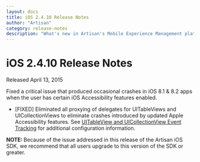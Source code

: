 ```yaml
---
layout: docs
title: iOS 2.4.10 Release Notes
author: "Artisan"
category: release-notes
description: "What's new in Artisan's Mobile Experience Management platform."
---
```

# iOS 2.4.10 Release Notes

Released April 13, 2015

Fixed a critical issue that produced occasional crashes in iOS 8.1 & 8.2 apps when the user has certain iOS Accessibility features enabled.  

* [FIXED] Eliminated all proxying of delegates for UITableViews and UICollectionViews to eliminate crashes introduced by updated Apple Accessibility features.  See <a href="/dev/ios/event-tracking/#table-and-collection-view">UITableView and UICollectionView Event Tracking</a> for additional configuration information.

<div class="note note-important">
<p><strong>NOTE: </strong>Because of the issue addressed in this release of the Artisan iOS SDK, we recommend that all users upgrade to this version of the SDK or greater.</p>
</div>
